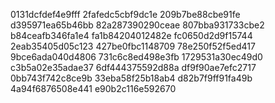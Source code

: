 0131dcfdef4e9fff
2fafedc5cbf9dc1e
209b7be88cbe91fe
d395971ea65b46bb
82a287390290ceae
807bba931733cbe2
b84ceafb346fa1e4
fa1b84204012482e
fc0650d2d9f15744
2eab35405d05c123
427be0fbc1148709
78e250f52f5ed417
9bce6ada040d4806
731c6c8ed498e3fb
1729531a30ec49d0
c3b5a02e35adae37
6df444375592d88a
df9f90ae7efc2717
0bb743f742c8ce9b
33eba58f25b18ab4
d82b7f9ff91fa49b
4a94f6876508e441
e90b2c116e592670

